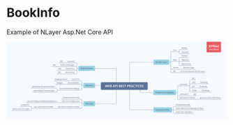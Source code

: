 # BookInfo

Example of NLayer Asp.Net Core API


![SS](https://github.com/csharbee/BookInfo/blob/master/WEB%20API%20BEST%20PRACTICES.png)
